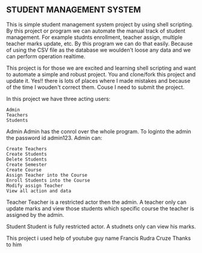STUDENT MANAGEMENT SYSTEM
---------------------------------------------------------------------------------
This is simple student management system project by using shell scripting. By this project or program we can automate the manual track of student management. For example studnts enrollment, teacher assign, multiple teacher marks update, etc. By this program we can do that easily. Because of using the CSV file as the database we woulden't loose any data and we can perform operation realtime.

This project is for those we are excited and learning shell scripting and want to automate a simple and robust project. You and clone/fork this project and update it. Yes!! there is lots of places where I made mistakes and because of the time I wouden't correct them. Couse I need to submit the project.

In this project we have three acting users:

    Admin
    Teachers
    Students

Admin Admin has the conrol over the whole program. To loginto the admin the password id admin123. Admin can:

    Create Teachers
    Create Students
    Delete Students
    Create Semester
    Create Course
    Assign Teacher into the Course
    Enroll Students into the Course
    Modify assign Teacher
    View all action and data

Teacher Teacher is a restricted actor then the admin. A teacher only can update marks and view those students which specific course the teacher is assigned by the admin.

Student Student is fully restricted actor. A studnets only can view his marks.

This project i used help of youtube guy name Francis Rudra Cruze
Thanks to him
